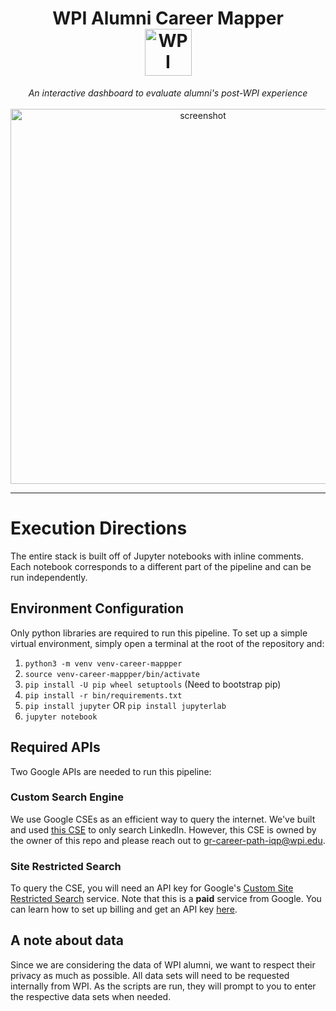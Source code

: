 <h1 align="center"> 
  WPI Alumni Career Mapper<br/>
  <img src="https://upload.wikimedia.org/wikipedia/en/1/1b/WPI_logo.png" 
    alt="WPI Logo" width=75px/> <br />
</h1>

<p align='center'>
  <i>An interactive dashboard to evaluate alumni's post-WPI experience</i>
  <br/>
  <br/>
  <a href='https://observablehq.com/@agupta/wpi-alumni-dashboard' target='_blank' rel="noopener noreferrer"><img src="https://i.imgur.com/4I3NwSv.png" alt="screenshot" width=600/></a>
</p>

---

# Execution Directions
The entire stack is built off of Jupyter notebooks with inline comments. Each
notebook corresponds to a different part of the pipeline and can be run
independently.

## Environment Configuration
Only python libraries are required to run this pipeline. To set up a simple
virtual environment, simply open a terminal at the root of the repository and:

1. `python3 -m venv venv-career-mappper`
2. `source venv-career-mappper/bin/activate`
3. `pip install -U pip wheel setuptools` (Need to bootstrap pip)
4. `pip install -r bin/requirements.txt`
5. `pip install jupyter` OR `pip install jupyterlab`
6. `jupyter notebook`

## Required APIs
Two Google APIs are needed to run this pipeline:

### Custom Search Engine
We use Google CSEs as an efficient way to query the internet. We've built and 
used [this CSE](https://cse.google.com/cse?cx=2b3406adf5aac7e25) to only search
LinkedIn. However, this CSE is owned by the owner of this repo and please reach
out to [gr-career-path-iqp@wpi.edu](mailto:gr-career-path-iqp@wpi.edu).

### Site Restricted Search
To query the CSE, you will need an API key for Google's
[Custom Site Restricted Search](https://developers.google.com/custom-search/v1/site_restricted_api)
service. Note that this is a **paid** service from Google. You can learn how 
to set up billing and get an API key [here](https://developers.google.com/custom-search/v1/site_restricted_api).

## A note about data
Since we are considering the data of WPI alumni, we want to respect their privacy
as much as possible. All data sets will need to be requested internally from WPI.
As the scripts are run, they will prompt to you to enter the respective data sets
when needed.